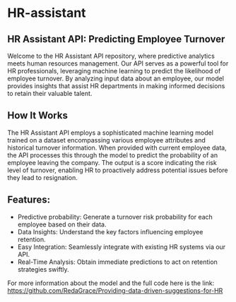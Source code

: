 # HR-assistant

## HR Assistant API: Predicting Employee Turnover
Welcome to the HR Assistant API repository, where predictive analytics meets human resources management. Our API serves as a powerful tool for HR professionals, leveraging machine learning to predict the likelihood of employee turnover. By analyzing input data about an employee, our model provides insights that assist HR departments in making informed decisions to retain their valuable talent.

## How It Works
The HR Assistant API employs a sophisticated machine learning model trained on a dataset encompassing various employee attributes and historical turnover information. When provided with current employee data, the API processes this through the model to predict the probability of an employee leaving the company. The output is a score indicating the risk level of turnover, enabling HR to proactively address potential issues before they lead to resignation.

## Features:
* Predictive probability: Generate a turnover risk probability for each employee based on their data.
* Data Insights: Understand the key factors influencing employee retention.
* Easy Integration: Seamlessly integrate with existing HR systems via our API.
* Real-Time Analysis: Obtain immediate predictions to act on retention strategies swiftly.

For more information about the model and the full code here is the link:
https://github.com/RedaGrace/Providing-data-driven-suggestions-for-HR
